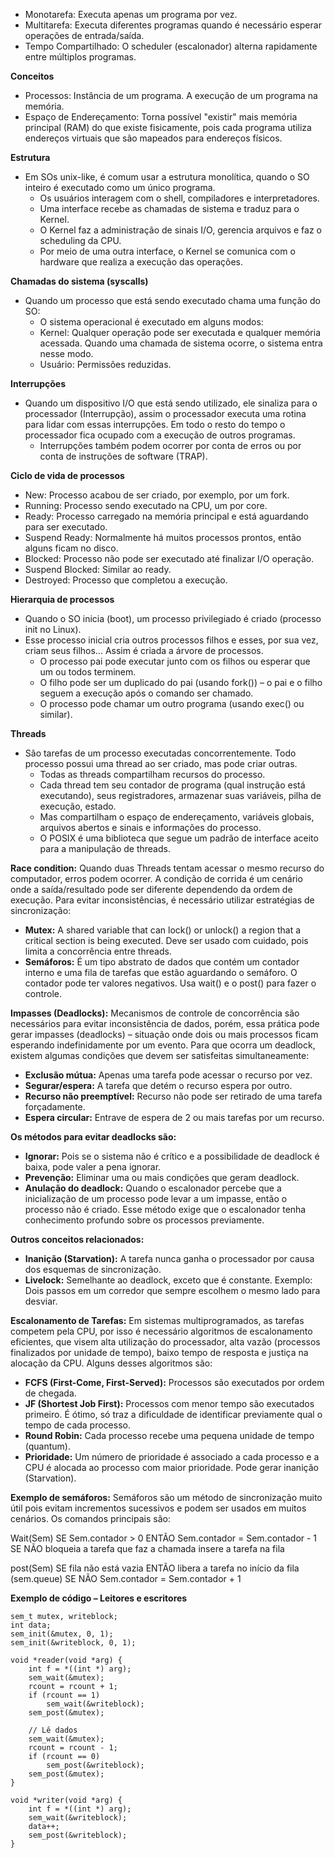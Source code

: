 
- Monotarefa: Executa apenas um programa por vez.
- Multitarefa: Executa diferentes programas quando é necessário esperar operações de entrada/saída.
- Tempo Compartilhado: O scheduler (escalonador) alterna rapidamente entre múltiplos programas.

**Conceitos**

- Processos: Instância de um programa. A execução de um programa na memória.
- Espaço de Endereçamento: Torna possível "existir" mais memória principal (RAM) do que existe fisicamente, pois cada programa utiliza endereços virtuais que são mapeados para endereços físicos.

**Estrutura**

- Em SOs unix-like, é comum usar a estrutura monolítica, quando o SO inteiro é executado como um único programa.
    - Os usuários interagem com o shell, compiladores e interpretadores.
    - Uma interface recebe as chamadas de sistema e traduz para o Kernel.
    - O Kernel faz a administração de sinais I/O, gerencia arquivos e faz o scheduling da CPU.
    - Por meio de uma outra interface, o Kernel se comunica com o hardware que realiza a execução das operações.


**Chamadas do sistema (syscalls)**

- Quando um processo que está sendo executado chama uma função do SO:
    - O sistema operacional é executado em alguns modos:
    - Kernel: Qualquer operação pode ser executada e qualquer memória acessada. Quando uma chamada de sistema ocorre, o sistema entra nesse modo.
    - Usuário: Permissões reduzidas.

**Interrupções**

- Quando um dispositivo I/O que está sendo utilizado, ele sinaliza para o processador (Interrupção), assim o processador executa uma rotina para lidar com essas interrupções. Em todo o resto do tempo o processador fica ocupado com a execução de outros programas.
    - Interrupções também podem ocorrer por conta de erros ou por conta de instruções de software (TRAP).

**Ciclo de vida de processos**

- New: Processo acabou de ser criado, por exemplo, por um fork.
- Running: Processo sendo executado na CPU, um por core.
- Ready: Processo carregado na memória principal e está aguardando para ser executado.
- Suspend Ready: Normalmente há muitos processos prontos, então alguns ficam no disco.
- Blocked: Processo não pode ser executado até finalizar I/O operação.
- Suspend Blocked: Similar ao ready.
- Destroyed: Processo que completou a execução.

**Hierarquia de processos**

- Quando o SO inicia (boot), um processo privilegiado é criado (processo init no Linux).
- Esse processo inicial cria outros processos filhos e esses, por sua vez, criam seus filhos... Assim é criada a árvore de processos.
    - O processo pai pode executar junto com os filhos ou esperar que um ou todos terminem.
    - O filho pode ser um duplicado do pai (usando fork()) – o pai e o filho seguem a execução após o comando ser chamado.
    - O processo pode chamar um outro programa (usando exec() ou similar).

**Threads**

- São tarefas de um processo executadas concorrentemente. Todo processo possui uma thread ao ser criado, mas pode criar outras.
    - Todas as threads compartilham recursos do processo.
    - Cada thread tem seu contador de programa (qual instrução está executando), seus registradores, armazenar suas variáveis, pilha de execução, estado.
    - Mas compartilham o espaço de endereçamento, variáveis globais, arquivos abertos e sinais e informações do processo.
    - O POSIX é uma biblioteca que segue um padrão de interface aceito para a manipulação de threads.

**Race condition:** Quando duas Threads tentam acessar o mesmo recurso do computador, erros podem ocorrer. A condição de corrida é um cenário onde a saída/resultado pode ser diferente dependendo da ordem de execução. Para evitar inconsistências, é necessário utilizar estratégias de sincronização:

- **Mutex:** A shared variable that can lock() or unlock() a region that a critical section is being executed. Deve ser usado com cuidado, pois limita a concorrência entre threads.
- **Semáforos:** É um tipo abstrato de dados que contém um contador interno e uma fila de tarefas que estão aguardando o semáforo. O contador pode ter valores negativos. Usa wait() e o post() para fazer o controle.

**Impasses (Deadlocks):** Mecanismos de controle de concorrência são necessários para evitar inconsistência de dados, porém, essa prática pode gerar impasses (deadlocks) – situação onde dois ou mais processos ficam esperando indefinidamente por um evento. Para que ocorra um deadlock, existem algumas condições que devem ser satisfeitas simultaneamente:

- **Exclusão mútua:** Apenas uma tarefa pode acessar o recurso por vez.
- **Segurar/espera:** A tarefa que detém o recurso espera por outro.
- **Recurso não preemptível:** Recurso não pode ser retirado de uma tarefa forçadamente.
- **Espera circular:** Entrave de espera de 2 ou mais tarefas por um recurso.

**Os métodos para evitar deadlocks são:**

- **Ignorar:** Pois se o sistema não é crítico e a possibilidade de deadlock é baixa, pode valer a pena ignorar.
- **Prevenção:** Eliminar uma ou mais condições que geram deadlock.
- **Anulação do deadlock:** Quando o escalonador percebe que a inicialização de um processo pode levar a um impasse, então o processo não é criado. Esse método exige que o escalonador tenha conhecimento profundo sobre os processos previamente.

**Outros conceitos relacionados:**

- **Inanição (Starvation):** A tarefa nunca ganha o processador por causa dos esquemas de sincronização.
- **Livelock:** Semelhante ao deadlock, exceto que é constante. Exemplo: Dois passos em um corredor que sempre escolhem o mesmo lado para desviar.

**Escalonamento de Tarefas:** Em sistemas multiprogramados, as tarefas competem pela CPU, por isso é necessário algoritmos de escalonamento eficientes, que visem alta utilização do processador, alta vazão (processos finalizados por unidade de tempo), baixo tempo de resposta e justiça na alocação da CPU. Alguns desses algoritmos são:

- **FCFS (First-Come, First-Served):** Processos são executados por ordem de chegada.
- **JF (Shortest Job First):** Processos com menor tempo são executados primeiro. É ótimo, só traz a dificuldade de identificar previamente qual o tempo de cada processo.
- **Round Robin:** Cada processo recebe uma pequena unidade de tempo (quantum).
- **Prioridade:** Um número de prioridade é associado a cada processo e a CPU é alocada ao processo com maior prioridade. Pode gerar inanição (Starvation).

**Exemplo de semáforos:** Semáforos são um método de sincronização muito útil pois evitam incrementos sucessivos e podem ser usados em muitos cenários. Os comandos principais são:

Wait(Sem)
SE Sem.contador > 0 ENTÃO
    Sem.contador = Sem.contador - 1
SE NÃO
    bloqueia a tarefa que faz a chamada
    insere a tarefa na fila

post(Sem)
SE fila não está vazia ENTÃO
    libera a tarefa no início da fila (sem.queue)
SE NÃO
    Sem.contador = Sem.contador + 1

**Exemplo de código – Leitores e escritores**

```
sem_t mutex, writeblock;
int data;
sem_init(&mutex, 0, 1);
sem_init(&writeblock, 0, 1);

void *reader(void *arg) {
    int f = *((int *) arg);
    sem_wait(&mutex);
    rcount = rcount + 1;
    if (rcount == 1)
        sem_wait(&writeblock);
    sem_post(&mutex);

    // Lê dados
    sem_wait(&mutex);
    rcount = rcount - 1;
    if (rcount == 0)
        sem_post(&writeblock);
    sem_post(&mutex);
}

void *writer(void *arg) {
    int f = *((int *) arg);
    sem_wait(&writeblock);
    data++;
    sem_post(&writeblock);
}
```

